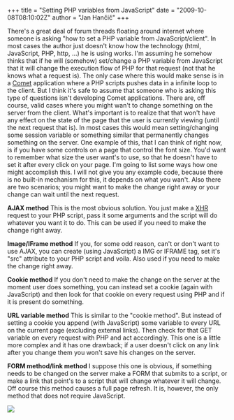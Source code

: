 +++
title = "Setting PHP variables from JavaScript"
date = "2009-10-08T08:10:02Z"
author = "Jan Hančič"
+++

There's a great deal of forum threads floating around internet where someone is asking "how to set a PHP variable from JavaScript/client". In most cases the author just doesn't know how the technology (html, JavaScript, PHP, http, ...) he is using works. I'm assuming he somehow thinks that if he will (somehow) set/change a PHP variable from JavaScript that it will change the execution flow of PHP for that request (not that he knows what a request is). The only case where this would make sense is in a [Comet](http://en.wikipedia.org/wiki/Comet_(programming)) application where a PHP scripts pushes data in a infinite loop to the client. But I think it's safe to assume that someone who is asking this type of questions isn't developing Comet applications.
There are, off course, valid cases where you might wan't to change something on the server from the client. What's important is to realize that that won't have any effect on the state of the page that the user is currently viewing (until the next request that is). In most cases this would mean setting/changing some session variable or something similar that permanently changes something on the server.
One example of this, that I can think of right now, is if you have some controls on a page that control the font size. You'd want to remember what size the user want's to use, so that he doesn't have to set it after every click on your page.
I'm going to list some ways how one might accomplish this. I will not give you any example code, because there is no built-in mechanism for this, it depends on what you wan't. Also there are two scenarios; you might want to make the change right away or your change can wait until the next request.

**AJAX method**
This is the most obvious solution. You just make a [XHR](http://en.wikipedia.org/wiki/XMLHttpRequest) request to your PHP script, pass it some arguments and the script will do whatever you want it to do. This can be used if you need to make the change right away.

**Image/IFrame method**
If you, for some odd reason, can't or don't want to use AJAX, you can create (using JavaScript) a IMG or IFRAME tag, set it's "src" attribute to your PHP script and voila. Also used if you need to make the change right away.

**Cookie method**
If you don't need to make the change on the server at the moment user does something, you can instead set a cookie (again with JavaScript) and then look for that cookie on every request using PHP and if it is present do something.

**URL variable method**
This is similar to the "cookie method". But instead of setting a cookie you append (with JavaScript) some variable to every URL on the current page (excluding external links). Then check for that GET variable on every request with PHP and act accordingly. This one is a little more complex and it has one drawback; if a user doesn't click on any link after you change them you won't save his changes on the server.

**FORM method/link method**
I suppose this one is obvious, if something needs to be changed on the server make a FORM that submits to a script, or make a link that point's to a script that will change whatever it will change. Off course this method causes a full page refresh. It is, however, the only method that does not require JavaScript.

![](/post_images/stupid.jpg)
